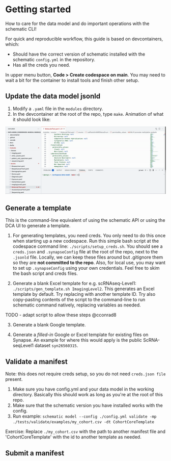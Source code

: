 # Getting started

How to care for the data model and do important operations with the schematic CLI!

For quick and reproducible workflow, this guide is based on devcontainers, which:
- Should have the correct version of schematic installed with the schematic `config.yml` in the repository.
- Has all the creds you need.

In upper menu button, **Code > Create codespace on main**. 
You may need to wait a bit for the container to install tools and finish other setup.

## Update the data model jsonld

1. Modify a `.yaml` file in the `modules` directory.
2. In the devcontainer at the root of the repo, type `make`. Animation of what it should look like:

![make demonstration](docs/make.gif)

## Generate a template

This is the command-line equivalent of using the schematic API or using the DCA UI to generate a template.

1. For generating templates, you need creds. You only need to do this once when starting up a new codespace. Run this simple bash script at the codespace command line: `./scripts/setup_creds.sh`. You should see a `creds.json` and `.synapseConfig` file at the root of the repo, next to the `.jsonld` file. Locally, we can keep these files around but .gitignore them so they are **not committed to the repo**. Also, for local use, you may want to set up `.synapseConfig` using your own credentials. Feel free to skim the bash script and creds files.

2. Generate a blank Excel template for e.g. scRNAseq-Level1: `./scripts/gen_template.sh ImagingLevel2`. This generates an Excel template by default. Try replacing with another template ID. Try also copy-pasting contents of the script to the command-line to run schematic command natively, replacing variables as needed.

TODO - adapt script to allow these steps @cconrad8

3. Generate a blank Google template.

4. Generate a *filled-in* Google or Excel template for existing files on Synapse. An example for where this would apply is the public ScRNA-seqLevel1 dataset `syn26560315`.

 
## Validate a manifest

Note: this does not require creds setup, so you do not need `creds.json file` present.

1. Make sure you have config.yml and your data model in the working directory. Basically this should work as long as you're at the root of this repo.
2. Make sure that the schematic version you have installed works with the config.
3. Run example: `schematic model --config ./config.yml validate -mp ./tests/validate/examples/my_cohort.csv -dt CohortCoreTemplate`

Exercise: Replace `./my_cohort.csv` with the path to another manifest file and 'CohortCoreTemplate' with the id to another template as needed.

## Submit a manifest



